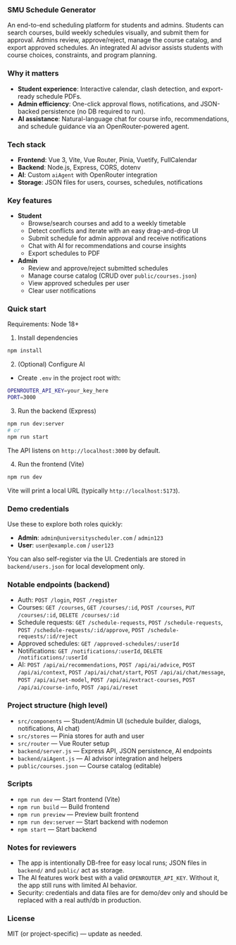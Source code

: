 ### SMU Schedule Generator

An end-to-end scheduling platform for students and admins. Students can search courses, build weekly schedules visually, and submit them for approval. Admins review, approve/reject, manage the course catalog, and export approved schedules. An integrated AI advisor assists students with course choices, constraints, and program planning.

### Why it matters
- **Student experience**: Interactive calendar, clash detection, and export-ready schedule PDFs.
- **Admin efficiency**: One-click approval flows, notifications, and JSON-backed persistence (no DB required to run).
- **AI assistance**: Natural-language chat for course info, recommendations, and schedule guidance via an OpenRouter-powered agent.

### Tech stack
- **Frontend**: Vue 3, Vite, Vue Router, Pinia, Vuetify, FullCalendar
- **Backend**: Node.js, Express, CORS, dotenv
- **AI**: Custom `aiAgent` with OpenRouter integration
- **Storage**: JSON files for users, courses, schedules, notifications

### Key features
- **Student**
  - Browse/search courses and add to a weekly timetable
  - Detect conflicts and iterate with an easy drag-and-drop UI
  - Submit schedule for admin approval and receive notifications
  - Chat with AI for recommendations and course insights
  - Export schedules to PDF
- **Admin**
  - Review and approve/reject submitted schedules
  - Manage course catalog (CRUD over `public/courses.json`)
  - View approved schedules per user
  - Clear user notifications

### Quick start
Requirements: Node 18+

1) Install dependencies
```bash
npm install
```

2) (Optional) Configure AI
- Create `.env` in the project root with:
```bash
OPENROUTER_API_KEY=your_key_here
PORT=3000
```

3) Run the backend (Express)
```bash
npm run dev:server
# or
npm run start
```
The API listens on `http://localhost:3000` by default.

4) Run the frontend (Vite)
```bash
npm run dev
```
Vite will print a local URL (typically `http://localhost:5173`).

### Demo credentials
Use these to explore both roles quickly:
- **Admin**: `admin@universityscheduler.com` / `admin123`
- **User**: `user@example.com` / `user123`

You can also self-register via the UI. Credentials are stored in `backend/users.json` for local development only.

### Notable endpoints (backend)
- Auth: `POST /login`, `POST /register`
- Courses: `GET /courses`, `GET /courses/:id`, `POST /courses`, `PUT /courses/:id`, `DELETE /courses/:id`
- Schedule requests: `GET /schedule-requests`, `POST /schedule-requests`, `POST /schedule-requests/:id/approve`, `POST /schedule-requests/:id/reject`
- Approved schedules: `GET /approved-schedules/:userId`
- Notifications: `GET /notifications/:userId`, `DELETE /notifications/:userId`
- AI: `POST /api/ai/recommendations`, `POST /api/ai/advice`, `POST /api/ai/context`, `POST /api/ai/chat/start`, `POST /api/ai/chat/message`, `POST /api/ai/set-model`, `POST /api/ai/extract-courses`, `POST /api/ai/course-info`, `POST /api/ai/reset`

### Project structure (high level)
- `src/components` — Student/Admin UI (schedule builder, dialogs, notifications, AI chat)
- `src/stores` — Pinia stores for auth and user
- `src/router` — Vue Router setup
- `backend/server.js` — Express API, JSON persistence, AI endpoints
- `backend/aiAgent.js` — AI advisor integration and helpers
- `public/courses.json` — Course catalog (editable)

### Scripts
- `npm run dev` — Start frontend (Vite)
- `npm run build` — Build frontend
- `npm run preview` — Preview built frontend
- `npm run dev:server` — Start backend with nodemon
- `npm start` — Start backend

### Notes for reviewers
- The app is intentionally DB-free for easy local runs; JSON files in `backend/` and `public/` act as storage.
- The AI features work best with a valid `OPENROUTER_API_KEY`. Without it, the app still runs with limited AI behavior.
- Security: credentials and data files are for demo/dev only and should be replaced with a real auth/db in production.

### License
MIT (or project-specific) — update as needed.
